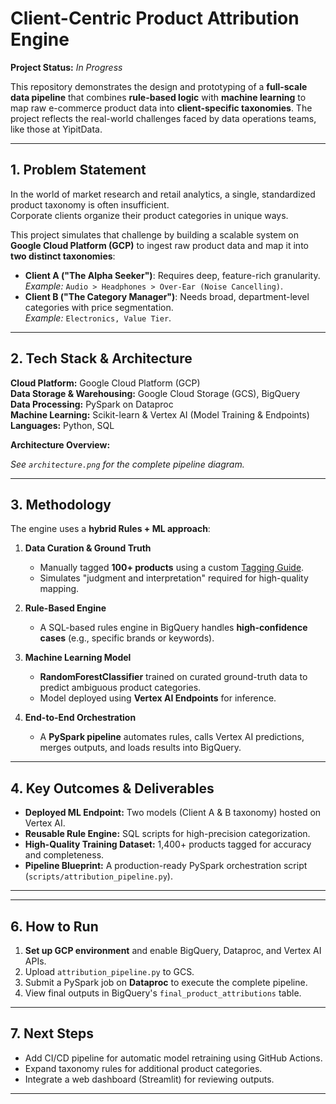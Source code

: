# Client-Centric Product Attribution Engine  
**Project Status:** *In Progress*  

This repository demonstrates the design and prototyping of a **full-scale data pipeline** that combines **rule-based logic** with **machine learning** to map raw e-commerce product data into **client-specific taxonomies**. The project reflects the real-world challenges faced by data operations teams, like those at YipitData.

---

## **1. Problem Statement**  
In the world of market research and retail analytics, a single, standardized product taxonomy is often insufficient.  
Corporate clients organize their product categories in unique ways.  

This project simulates that challenge by building a scalable system on **Google Cloud Platform (GCP)** to ingest raw product data and map it into **two distinct taxonomies**:

- **Client A ("The Alpha Seeker")**: Requires deep, feature-rich granularity.  
  *Example:* `Audio > Headphones > Over-Ear (Noise Cancelling)`.  
- **Client B ("The Category Manager")**: Needs broad, department-level categories with price segmentation.  
  *Example:* `Electronics, Value Tier`.  

---

## **2. Tech Stack & Architecture**  

**Cloud Platform:** Google Cloud Platform (GCP)  
**Data Storage & Warehousing:** Google Cloud Storage (GCS), BigQuery  
**Data Processing:** PySpark on Dataproc  
**Machine Learning:** Scikit-learn & Vertex AI (Model Training & Endpoints)  
**Languages:** Python, SQL  

**Architecture Overview:**  

*See `architecture.png` for the complete pipeline diagram.*

---

## **3. Methodology**  

The engine uses a **hybrid Rules + ML approach**:  
1. **Data Curation & Ground Truth**  
   - Manually tagged **100+ products** using a custom [Tagging Guide](data_curation/Tagging_Guide.md).  
   - Simulates "judgment and interpretation" required for high-quality mapping.  

2. **Rule-Based Engine**  
   - A SQL-based rules engine in BigQuery handles **high-confidence cases** (e.g., specific brands or keywords).  

3. **Machine Learning Model**  
   - **RandomForestClassifier** trained on curated ground-truth data to predict ambiguous product categories.  
   - Model deployed using **Vertex AI Endpoints** for inference.  

4. **End-to-End Orchestration**  
   - A **PySpark pipeline** automates rules, calls Vertex AI predictions, merges outputs, and loads results into BigQuery.

---

## **4. Key Outcomes & Deliverables**  
- **Deployed ML Endpoint:** Two models (Client A & B taxonomy) hosted on Vertex AI.  
- **Reusable Rule Engine:** SQL scripts for high-precision categorization.  
- **High-Quality Training Dataset:** 1,400+ products tagged for accuracy and completeness.  
- **Pipeline Blueprint:** A production-ready PySpark orchestration script (`scripts/attribution_pipeline.py`).  

---


---

## **6. How to Run**  
1. **Set up GCP environment** and enable BigQuery, Dataproc, and Vertex AI APIs.  
2. Upload `attribution_pipeline.py` to GCS.  
3. Submit a PySpark job on **Dataproc** to execute the complete pipeline.  
4. View final outputs in BigQuery's `final_product_attributions` table.

---

## **7. Next Steps**  
- Add CI/CD pipeline for automatic model retraining using GitHub Actions.  
- Expand taxonomy rules for additional product categories.  
- Integrate a web dashboard (Streamlit) for reviewing outputs.

---

